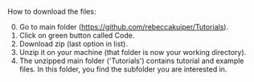 
How to download the files:

0. Go to main folder (https://github.com/rebeccakuiper/Tutorials).
1. Click on green button called Code.
2. Download zip (last option in list).
3. Unzip it on your machine (that folder is now your working directory).
4. The unzipped main folder ('Tutorials') contains tutorial and example files.
   In this folder, you find the subfolder you are interested in.